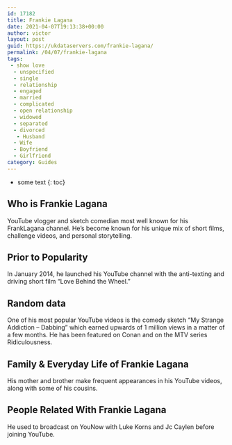 ```yaml
---
id: 17182
title: Frankie Lagana
date: 2021-04-07T19:13:38+00:00
author: victor
layout: post
guid: https://ukdataservers.com/frankie-lagana/
permalink: /04/07/frankie-lagana
tags:
 - show love
  - unspecified
  - single
  - relationship
  - engaged
  - married
  - complicated
  - open relationship
  - widowed
  - separated
  - divorced
   - Husband
  - Wife
  - Boyfriend
  - Girlfriend
category: Guides
---
```


* some text
{: toc}


## Who is Frankie Lagana



YouTube vlogger and sketch comedian most well known for his FrankLagana channel. He&#8217;s become known for his unique mix of short films, challenge videos, and personal storytelling.

                
                
                
## Prior to Popularity



In January 2014, he launched his YouTube channel with the anti-texting and driving short film &#8220;Love Behind the Wheel.&#8221;

                
                
                
## Random data



One of his most popular YouTube videos is the comedy sketch &#8220;My Strange Addiction &#8211; Dabbing&#8221; which earned upwards of 1 million views in a matter of a few months. He has been featured on Conan and on the MTV series Ridiculousness.

                
                
                
## Family & Everyday Life of Frankie Lagana



His mother and brother make frequent appearances in his YouTube videos, along with some of his cousins.

                
                
                
## People Related With Frankie Lagana



He used to broadcast on YouNow with Luke Korns and Jc Caylen before joining YouTube.

                
              
            
          
          
          